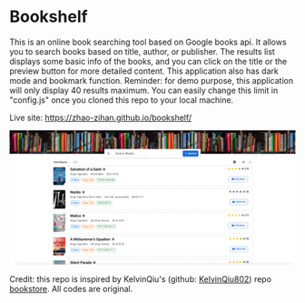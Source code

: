 # Bookshelf

This is an online book searching tool based on Google books api. It allows you to search books based on title, author, or publisher. The results list displays some basic info of the books, and you can click on the title or the preview button for more detailed content. This application also has dark mode and bookmark function. Reminder: for demo purpose, this application will only display 40 results maximum. You can easily change this limit in "config.js" once you cloned this repo to your local machine.

Live site: https://zhao-zihan.github.io/bookshelf/

![](markdown-img/2022-10-29-09-00-11.png)

Credit: this repo is inspired by KelvinQiu's (github: [KelvinQiu802](https://github.com/KelvinQiu802)) repo [bookstore](https://github.com/KelvinQiu802/bookstore). All codes are original.
